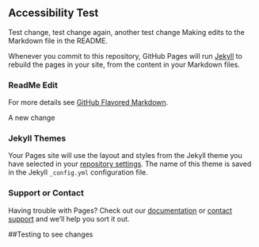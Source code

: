## Accessibility Test
Test change, test change again, another test change
Making edits to the Markdown file in the README.

Whenever you commit to this repository, GitHub Pages will run [Jekyll](https://jekyllrb.com/) to rebuild the pages in your site, from the content in your Markdown files.

### ReadMe Edit
 
For more details see [GitHub Flavored Markdown](https://guides.github.com/features/mastering-markdown/).

A new change

### Jekyll Themes

Your Pages site will use the layout and styles from the Jekyll theme you have selected in your [repository settings](https://github.com/TechThomas/AccessibilityTest/settings). The name of this theme is saved in the Jekyll `_config.yml` configuration file.

### Support or Contact

Having trouble with Pages? Check out our [documentation](https://help.github.com/categories/github-pages-basics/) or [contact support](https://github.com/contact) and we’ll help you sort it out.

##Testing to see changes
